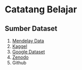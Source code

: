 # Catatang Belajar

## Sumber Dataset 
1. [Mendelay Data](https://data.mendeley.com/)
2. [Kaggel](https://www.kaggle.com/datasets)
3. [Google Dataset](https://datasetsearch.research.google.com)
4. [Zenodo](https://zenodo.org/)
5. Github

